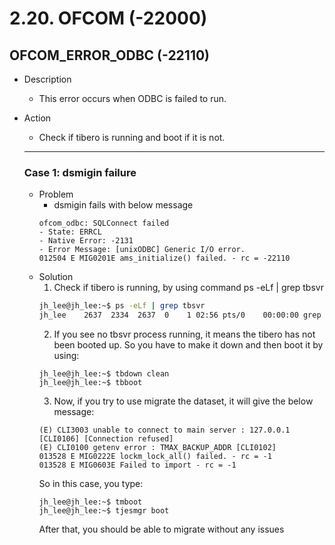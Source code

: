 # 2.20. OFCOM \(-22000\)
## OFCOM\_ERROR\_ODBC \(-22110) 

* Description
  * This error occurs when ODBC is failed to run.
* Action 
  * Check if tibero is running and boot if it is not.
  
  ---
  
  ### Case 1: dsmigin failure
  
  * Problem 
    * dsmigin fails with below message
    ```
    ofcom_odbc: SQLConnect failed
    - State: ERRCL
    - Native Error: -2131
    - Error Message: [unixODBC] Generic I/O error.
    012504 E MIG0201E ams_initialize() failed. - rc = -22110
    ```
  * Solution
    1. Check if tibero is running, by using command ps -eLf | grep tbsvr 
    ```bash
    jh_lee@jh_lee:~$ ps -eLf | grep tbsvr
    jh_lee    2637  2334  2637  0    1 02:56 pts/0    00:00:00 grep --color=auto tbsvr
    ```
    2. If you see no tbsvr process running, it means the tibero has not been booted up. So you have to make it down and then boot it by using:
    ```
    jh_lee@jh_lee:~$ tbdown clean
    jh_lee@jh_lee:~$ tbboot
    ```
    3. Now, if you try to use migrate the dataset, it will give the below message:
    ```
    (E) CLI3003 unable to connect to main server : 127.0.0.1 [CLI0106] [Connection refused]
    (E) CLI0100 getenv error : TMAX_BACKUP_ADDR [CLI0102]
    013528 E MIG0222E lockm_lock_all() failed. - rc = -1
    013528 E MIG0603E Failed to import - rc = -1
    ```
    So in this case, you type:
    ```
    jh_lee@jh_lee:~$ tmboot
    jh_lee@jh_lee:~$ tjesmgr boot
    
    ```
    After that, you should be able to migrate without any issues
    



